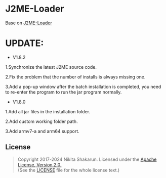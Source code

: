 # J2ME-Loader 
Base on [J2ME-Loader](https://github.com/nikita36078/J2ME-Loader)

# UPDATE:


- V1.8.2

1.Synchronize the latest J2ME source code.

2.Fix the problem that the number of installs is always missing one.

3.Add a pop-up window after the batch installation is completed, you need to re-enter the program to run the jar program normally.


- V1.8.0

1.Add all jar files in the installation folder.

2.Add custom working folder path.

3.Add armv7-a and arm64 support.


## License
> Copyright 2017-2024 Nikita Shakarun.
> Licensed under the [Apache License, Version 2.0.](http://www.apache.org/licenses/LICENSE-2.0)  
> (See the [LICENSE](https://github.com/nikita36078/J2ME-Loader/blob/master/LICENSE) file for the whole license text.)
